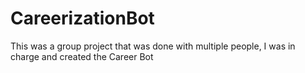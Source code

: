 # CareerizationBot
This was a group project that was done with multiple people, I was in charge and created the Career Bot
